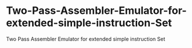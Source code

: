 # Two-Pass-Assembler-Emulator-for-extended-simple-instruction-Set
Two Pass Assembler Emulator for extended simple instruction Set
